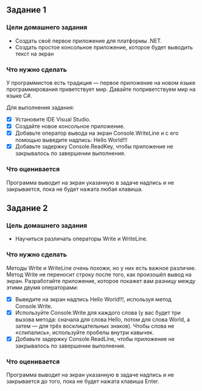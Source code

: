 ## Задание 1
### Цели домашнего задания
* Создать своё первое приложение для платформы .NET. 
* Создать простое консольное приложение, которое будет выводить текст на экран

### Что нужно сделать
У программистов есть традиция — первое приложение на новом языке программирования приветствует мир. Давайте поприветствуем мир на языке C#.

Для выполнения задания: 
- [x] Установите IDE Visual Studio. 
- [x] Создайте новое консольное приложение.
- [x] Добавьте оператор вывода на экран Console.WriteLine и с его помощью выведите надпись: Hello World!!!
- [x] Добавьте задержку Console.ReadKey, чтобы приложение не закрывалось по завершении выполнения.

### Что оценивается
Программа выводит на экран указанную в задаче надпись и не закрывается, пока не будет нажата любая клавиша.

## Задание 2

### Цель домашнего задания
* Научиться различать операторы Write и WriteLine.

### Что нужно сделать
Методы Write и WriteLine очень похожи, но у них есть важное различие. Метод Write не переносит строку после того, как произошёл вывод на экран. Разработайте приложение, которое покажет вам разницу между этими двумя операторами:

- [x] Выведите на экран надпись Hello World!!!, используя метод Console.Write. 
- [x] Используйте Console.Write для каждого слова (у вас будет три вызова метода: сначала для слова Hello, потом для слова World, а затем — для трёх восклицательных знаков). Чтобы слова не «слипались», используйте пробелы внутри кавычек.
- [x] Добавьте задержку Console.ReadLine, чтобы приложение не закрывалось по завершении выполнения.

### Что оценивается
Программа выводит на экран указанную в задаче надпись и не закрывается до того, пока не будет нажата клавиша Enter.
